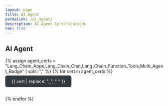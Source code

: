 ```yaml
---
layout: page
title: AI Agent
permalink: /ai_agent/
description: AI Agent Certifications
nav: true
---
```


## AI Agent

<!-- AI Agent Certifications -->
{% assign agent_certs = "Lang_Chain_Apps,Lang_Chain_Chat,Lang_Chain_Function_Tools,Multi_Agent_Badge" | split: "," %}
{% for cert in agent_certs %}
<a href="javascript:void(0)" onclick="document.getElementById('modal-agent-{{ cert }}').style.display='block'" style="display:inline-block; padding:10px 20px; background:#343a40; color:white; border-radius:6px; text-decoration:none; margin: 5px 10px 15px 0;">
  {{ cert | replace: "_", " " }}
</a>
<div id="modal-agent-{{ cert }}" style="display:none; position:fixed; top:0; left:0; width:100%; height:100%; background:rgba(0,0,0,0.8); z-index:1000;">
  <div style="position:relative; margin:5% auto; padding:20px; background:#fff; width:90%; max-width:800px; border-radius:12px;">
    <span onclick="document.getElementById('modal-agent-{{ cert }}').style.display='none'" style="position:absolute; top:10px; right:20px; font-size:24px; cursor:pointer;">&times;</span>
    <img src="/assets/img/AI_Agent/{{ cert }}.png" alt="{{ cert | replace: "_", " " }}" style="width:100%; height:auto; border-radius:8px;">
  </div>
</div>
{% endfor %}

